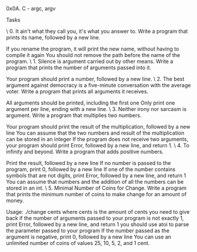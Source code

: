 0x0A. C - argc, argv

Tasks

\\ 0. It ain't what they call you, it's what you answer to.
Write a program that prints its name, followed by a new line.

If you rename the program, it will print the new name, without having to compile it again
You should not remove the path before the name of the program.
\\ 1. Silence is argument carried out by other means.
Write a program that prints the number of arguments passed into it.

Your program should print a number, followed by a new line.
\\ 2. The best argument against democracy is a five-minute conversation with the average voter.
Write a program that prints all arguments it receives.

All arguments should be printed, including the first one
Only print one argument per line, ending with a new line.
\\ 3. Neither irony nor sarcasm is argument.
Write a program that multiplies two numbers.

Your program should print the result of the multiplication, followed by a new line
You can assume that the two numbers and result of the multiplication can be stored in an integer
If the program does not receive two arguments, your program should print Error, followed by a new line, and return 1.
\\ 4. To infinity and beyond.
Write a program that adds positive numbers.

Print the result, followed by a new line
If no number is passed to the program, print 0, followed by a new line
If one of the number contains symbols that are not digits, print Error, followed by a new line, and return 1
You can assume that numbers and the addition of all the numbers can be stored in an int.
\\ 5. Minimal Number of Coins for Change.
Write a program that prints the minimum number of coins to make change for an amount of money.

Usage: ./change cents
where cents is the amount of cents you need to give back
if the number of arguments passed to your program is not exactly 1, print Error, followed by a new line, and return 1
you should use atoi to parse the parameter passed to your program
If the number passed as the argument is negative, print 0, followed by a new line
You can use an unlimited number of coins of values 25, 10, 5, 2, and 1 cent.

